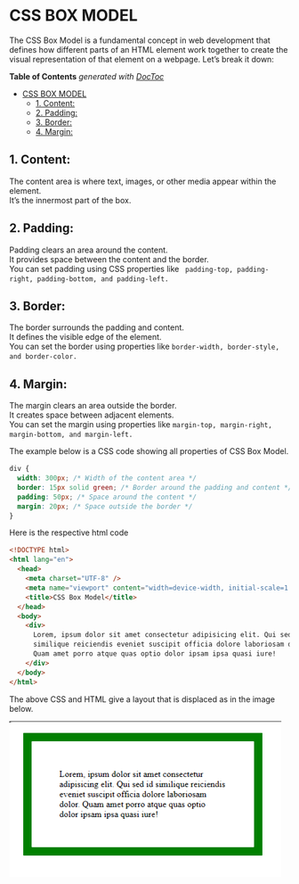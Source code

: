 # CSS BOX MODEL

The CSS Box Model is a fundamental concept in web development that defines how different parts of an HTML element work together to create the visual representation of that element on a webpage. Let’s break it down:

<!-- START doctoc generated TOC please keep comment here to allow auto update -->
<!-- DON'T EDIT THIS SECTION, INSTEAD RE-RUN doctoc TO UPDATE -->

**Table of Contents** _generated with [DocToc](https://github.com/thlorenz/doctoc)_

- [CSS BOX MODEL](#css-box-model)
  - [1. Content:](#1-content)
  - [2. Padding:](#2-padding)
  - [3. Border:](#3-border)
  - [4. Margin:](#4-margin)

<!-- END doctoc generated TOC please keep comment here to allow auto update -->

## 1. Content:

The content area is where text, images, or other media appear within the element. <br>
It’s the innermost part of the box.

## 2. Padding:

Padding clears an area around the content. <br>
It provides space between the content and the border. <br>
You can set padding using CSS properties like ` padding-top, padding-right, padding-bottom, and padding-left.`

## 3. Border:

The border surrounds the padding and content. <br>
It defines the visible edge of the element. <br>
You can set the border using properties like `border-width, border-style, and border-color.`

## 4. Margin:

The margin clears an area outside the border. <br>
It creates space between adjacent elements. <br>
You can set the margin using properties like `margin-top, margin-right, margin-bottom, and margin-left.`

The example below is a CSS code showing all properties of CSS Box Model.

```css
div {
  width: 300px; /* Width of the content area */
  border: 15px solid green; /* Border around the padding and content */
  padding: 50px; /* Space around the content */
  margin: 20px; /* Space outside the border */
}
```

Here is the respective html code

```html
<!DOCTYPE html>
<html lang="en">
  <head>
    <meta charset="UTF-8" />
    <meta name="viewport" content="width=device-width, initial-scale=1.0" />
    <title>CSS Box Model</title>
  </head>
  <body>
    <div>
      Lorem, ipsum dolor sit amet consectetur adipisicing elit. Qui sed id
      similique reiciendis eveniet suscipit officia dolore laboriosam dolor.
      Quam amet porro atque quas optio dolor ipsam ipsa quasi iure!
    </div>
  </body>
</html>
```

The above CSS and HTML give a layout that is displaced as in the image below.

![An images showing all the CSS Box models, that is, content, margin, border and margin](./assets/Box%20Model%20CSS.png)
